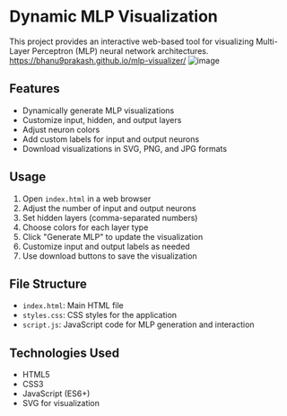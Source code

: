 # Dynamic MLP Visualization

This project provides an interactive web-based tool for visualizing Multi-Layer Perceptron (MLP) neural network architectures.
https://bhanu9prakash.github.io/mlp-visualizer/
![image](https://github.com/user-attachments/assets/0f48546b-cafa-4636-864f-431fa3aaa1ac)


## Features

- Dynamically generate MLP visualizations
- Customize input, hidden, and output layers
- Adjust neuron colors
- Add custom labels for input and output neurons
- Download visualizations in SVG, PNG, and JPG formats

## Usage

1. Open `index.html` in a web browser
2. Adjust the number of input and output neurons
3. Set hidden layers (comma-separated numbers)
4. Choose colors for each layer type
5. Click "Generate MLP" to update the visualization
6. Customize input and output labels as needed
7. Use download buttons to save the visualization

## File Structure

- `index.html`: Main HTML file
- `styles.css`: CSS styles for the application
- `script.js`: JavaScript code for MLP generation and interaction

## Technologies Used

- HTML5
- CSS3
- JavaScript (ES6+)
- SVG for visualization

